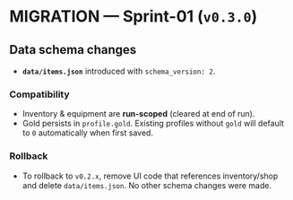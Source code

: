 # MIGRATION — Sprint-01 (`v0.3.0`)

## Data schema changes
- **`data/items.json`** introduced with `schema_version: 2`.

### Compatibility
- Inventory & equipment are **run-scoped** (cleared at end of run).
- Gold persists in `profile.gold`. Existing profiles without `gold` will default to `0` automatically when first saved.

### Rollback
- To rollback to `v0.2.x`, remove UI code that references inventory/shop and delete `data/items.json`. No other schema changes were made.
